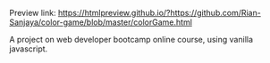 Preview link:
https://htmlpreview.github.io/?https://github.com/Rian-Sanjaya/color-game/blob/master/colorGame.html

A project on web developer bootcamp online course, using vanilla javascript.
